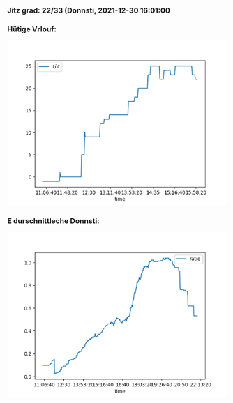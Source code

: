 ### Jitz grad: 22/33 (Donnsti, 2021-12-30 16:01:00

### Hütige Vrlouf:
![Graph](Today.png)

### E durschnittleche Donnsti:
![Graph](Donnsti.png)